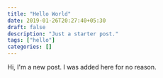 ```yaml
---
title: "Hello World"
date: 2019-01-26T20:27:40+05:30
draft: false
description: "Just a starter post."
tags: ["hello"]
categories: []
---
```


Hi, I'm a new post. I was added here for no reason.
